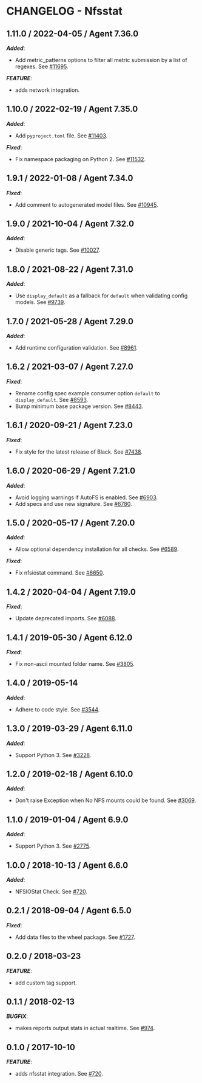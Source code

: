 # CHANGELOG - Nfsstat

## 1.11.0 / 2022-04-05 / Agent 7.36.0

***Added***: 

* Add metric_patterns options to filter all metric submission by a list of regexes. See [#11695](https://github.com/DataDog/integrations-core/pull/11695).

***FEATURE***: 

* adds network integration.


## 1.10.0 / 2022-02-19 / Agent 7.35.0

***Added***: 

* Add `pyproject.toml` file. See [#11403](https://github.com/DataDog/integrations-core/pull/11403).

***Fixed***: 

* Fix namespace packaging on Python 2. See [#11532](https://github.com/DataDog/integrations-core/pull/11532).


## 1.9.1 / 2022-01-08 / Agent 7.34.0

***Fixed***: 

* Add comment to autogenerated model files. See [#10945](https://github.com/DataDog/integrations-core/pull/10945).


## 1.9.0 / 2021-10-04 / Agent 7.32.0

***Added***: 

* Disable generic tags. See [#10027](https://github.com/DataDog/integrations-core/pull/10027).


## 1.8.0 / 2021-08-22 / Agent 7.31.0

***Added***: 

* Use `display_default` as a fallback for `default` when validating config models. See [#9739](https://github.com/DataDog/integrations-core/pull/9739).


## 1.7.0 / 2021-05-28 / Agent 7.29.0

***Added***: 

* Add runtime configuration validation. See [#8961](https://github.com/DataDog/integrations-core/pull/8961).


## 1.6.2 / 2021-03-07 / Agent 7.27.0

***Fixed***: 

* Rename config spec example consumer option `default` to `display_default`. See [#8593](https://github.com/DataDog/integrations-core/pull/8593).
* Bump minimum base package version. See [#8443](https://github.com/DataDog/integrations-core/pull/8443).


## 1.6.1 / 2020-09-21 / Agent 7.23.0

***Fixed***: 

* Fix style for the latest release of Black. See [#7438](https://github.com/DataDog/integrations-core/pull/7438).


## 1.6.0 / 2020-06-29 / Agent 7.21.0

***Added***: 

* Avoid logging warnings if AutoFS is enabled. See [#6903](https://github.com/DataDog/integrations-core/pull/6903).
* Add specs and use new signature. See [#6780](https://github.com/DataDog/integrations-core/pull/6780).


## 1.5.0 / 2020-05-17 / Agent 7.20.0

***Added***: 

* Allow optional dependency installation for all checks. See [#6589](https://github.com/DataDog/integrations-core/pull/6589).

***Fixed***: 

* Fix nfsiostat command. See [#6650](https://github.com/DataDog/integrations-core/pull/6650).


## 1.4.2 / 2020-04-04 / Agent 7.19.0

***Fixed***: 

* Update deprecated imports. See [#6088](https://github.com/DataDog/integrations-core/pull/6088).


## 1.4.1 / 2019-05-30 / Agent 6.12.0

***Fixed***: 

* Fix non-ascii mounted folder name. See [#3805](https://github.com/DataDog/integrations-core/pull/3805).


## 1.4.0 / 2019-05-14

***Added***: 

* Adhere to code style. See [#3544](https://github.com/DataDog/integrations-core/pull/3544).


## 1.3.0 / 2019-03-29 / Agent 6.11.0

***Added***: 

* Support Python 3. See [#3228](https://github.com/DataDog/integrations-core/pull/3228).


## 1.2.0 / 2019-02-18 / Agent 6.10.0

***Added***: 

* Don't raise Exception when No NFS mounts could be found. See [#3069](https://github.com/DataDog/integrations-core/pull/3069).


## 1.1.0 / 2019-01-04 / Agent 6.9.0

***Added***: 

* Support Python 3. See [#2775](https://github.com/DataDog/integrations-core/pull/2775).


## 1.0.0 / 2018-10-13 / Agent 6.6.0

***Added***: 

* NFSIOStat Check. See [#720](https://github.com/DataDog/integrations-core/pull/720).


## 0.2.1 / 2018-09-04 / Agent 6.5.0

***Fixed***: 

* Add data files to the wheel package. See [#1727](https://github.com/DataDog/integrations-core/pull/1727).


## 0.2.0 / 2018-03-23

***FEATURE***: 

* add custom tag support.


## 0.1.1 / 2018-02-13

***BUGFIX***: 

* makes reports output stats in actual realtime. See [#974](https://github.com/DataDog/integrations-core/pull/974).


## 0.1.0 / 2017-10-10

***FEATURE***: 

* adds nfsstat integration. See [#720](https://github.com/DataDog/integrations-core/issues/720).

